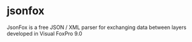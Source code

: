 # jsonfox
JsonFox is a free JSON / XML parser for exchanging data between layers developed in Visual FoxPro 9.0
